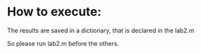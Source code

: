 # How to execute:

The results are saved in a dictionary, 
that is  declared in the lab2.m

So please run lab2.m before the others.


